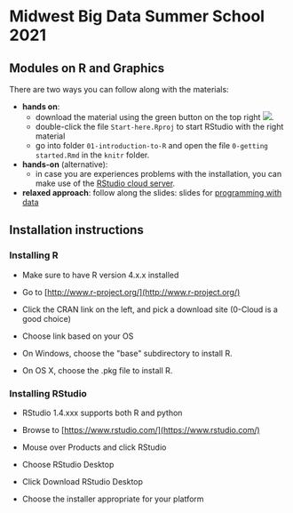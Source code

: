 # Midwest Big Data Summer School 2021

## Modules on R and Graphics

There are two ways you can follow along with the materials:

- **hands on**: 
    - download the material using the green button on the top right ![](download-repo.png). 
    - double-click the file `Start-here.Rproj` to start RStudio with the right material 
    - go into folder `01-introduction-to-R` and open the file `0-getting started.Rmd` in the `knitr` folder.
- **hands-on** (alternative): 
    - in case you are experiences problems with the installation, you can make use of the [RStudio cloud server](https://rstudio.cloud/spaces/66686/project/2558446?idle=1621215820362).
- **relaxed approach**: follow along the slides: 
slides for [programming with data](https://heike.github.io/summerschool-2021/01-Introduction-to-R/)


## Installation instructions

### Installing R

- Make sure to have R version 4.x.x installed

- Go to [http://www.r-project.org/](http://www.r-project.org/)
- Click the CRAN link on the left, and pick a download site (0-Cloud is a good choice)
- Choose link based on your OS
- On Windows, choose the "base" subdirectory to install R.
- On OS X, choose the .pkg file to install R.

### Installing RStudio

- RStudio 1.4.xxx supports both R and python 

- Browse to [https://www.rstudio.com/](https://www.rstudio.com/)
- Mouse over Products and click RStudio
- Choose RStudio Desktop
- Click Download RStudio Desktop
- Choose the installer appropriate for your platform
